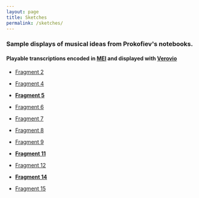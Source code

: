 ```yaml
---
layout: page
title: Sketches
permalink: /sketches/
---
```

### Sample displays of musical ideas from Prokofiev's notebooks.

#### Playable transcriptions encoded in [MEI](https://music-encoding.org/) and displayed with [Verovio](https://www.verovio.org/index.xhtml)

* <a href="../meimidi/Fragment02midi.html">Fragment 2</a>

* <a href="../meimidi/Fragment04midi.html">Fragment 4</a>

* <a href="../meimidi/Fragment05midi.html">__Fragment 5__</a>

* <a href="../meimidi/Fragment06midi.html">Fragment 6</a>

* <a href="../meimidi/Fragment07midi.html">Fragment 7</a>

* <a href="../meimidi/Fragment08midi.html">Fragment 8</a>

* <a href="../meimidi/Fragment09midi.html">Fragment 9</a>

* <a href="../meimidi/Fragment11midi.html">__Fragment 11__</a>

* <a href="../meimidi/Fragment12midi.html">Fragment 12</a>

* <a href="../meimidi/Fragment14midi.html">__Fragment 14__</a>

* <a href="../meimidi/Fragment15midi.html">Fragment 15</a>
